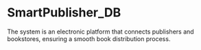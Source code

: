 # SmartPublisher_DB
The system is an electronic platform that connects publishers and bookstores, ensuring a smooth book distribution process.
